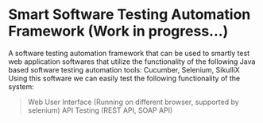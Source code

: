 # Smart Software Testing Automation Framework (Work in progress...)
A software testing automation framework that can be used to smartly test web application softwares that utilize the functionality of the following Java based software testing automation tools: Cucumber, Selenium, SikulliX
Using this software we can easily test the following functionality of the system:
> Web User Interface (Running on different browser, supported by selenium)
> API Testing (REST API, SOAP API)
